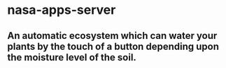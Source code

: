 # nasa-apps-server

## An automatic ecosystem which can water your plants by the touch of a button depending upon the moisture level of the soil.
